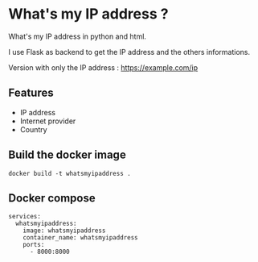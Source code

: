 # What's my IP address ?
What's my IP address in python and html.

I use Flask as backend to get the IP address and the others informations.

Version with only the IP address : https://example.com/ip
## Features
* IP address
* Internet provider
* Country

## Build the docker image
`docker build -t whatsmyipaddress .`

## Docker compose
```
services:
  whatsmyipaddress:
    image: whatsmyipaddress
    container_name: whatsmyipaddress
    ports:
      - 8000:8000
```